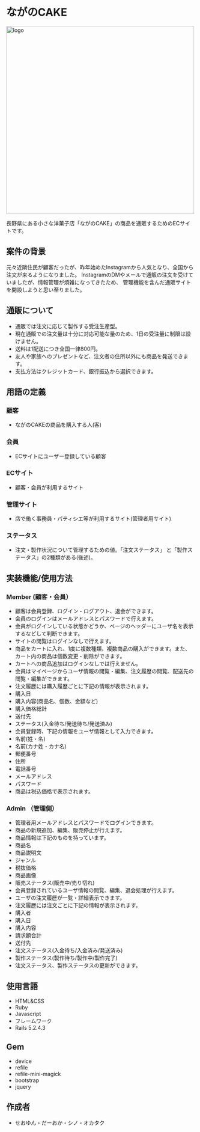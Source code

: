 # ながのCAKE

<img width="500" alt="logo" src="https://i.ytimg.com/vi/CCuZLnNiRMQ/maxresdefault.jpg">

長野県にある小さな洋菓子店「ながのCAKE」の商品を通販するためのECサイトです。

## __案件の背景__

元々近隣住民が顧客だったが、昨年始めたInstagramから人気となり、全国から注文が来るようになりました。 InstagramのDMやメールで通販の注文を受けていましたが、情報管理が煩雑になってきたため、 管理機能を含んだ通販サイトを開設しようと思い至りました。

## __通販について__

- 通販では注文に応じて製作する受注生産型。
- 現在通販での注文量は十分に対応可能な量のため、1日の受注量に制限は設けません。
- 送料は1配送につき全国一律800円。
- 友人や家族へのプレゼントなど、注文者の住所以外にも商品を発送できます。
- 支払方法はクレジットカード、銀行振込から選択できます。

## __用語の定義__

### 顧客

- ながのCAKEの商品を購入する人(客)

### 会員

- ECサイトにユーザー登録している顧客

### ECサイト

- 顧客・会員が利用するサイト

### 管理サイト

- 店で働く事務員・パティシエ等が利用するサイト(管理者用サイト)

### ステータス

- 注文・製作状況について管理するための値。「注文ステータス」 と「製作ステータス」の2種類がある(後述)。

## 実装機能/使用方法

### Member (顧客・会員）

- 顧客は会員登録、ログイン・ログアウト、退会ができます。
- 会員のログインはメールアドレスとパスワードで行えます。
- 会員がログインしている状態かどうか、ページのヘッダーにユーザ名を表示するなどして判断できます。
- サイトの閲覧はログインなしで行えます。
- 商品をカートに入れ、1度に複数種類、複数商品の購入ができます。また、カート内の商品は個数変更・削除ができます。
- カートへの商品追加はログインなしでは行えません。
- 会員はマイページからユーザ情報の閲覧・編集、注文履歴の閲覧、配送先の閲覧・編集ができます。
- 注文履歴には購入履歴ごとに下記の情報が表示されます。
- 購入日
- 購入内容(商品名、個数、金額など)
- 購入価格総計
- 送付先
- ステータス(入金待ち/発送待ち/発送済み)
- 会員登録時、下記の情報をユーザ情報として入力できます。
- 名前(姓・名)
- 名前(カナ姓・カナ名)
- 郵便番号
- 住所
- 電話番号
- メールアドレス
- パスワード
- 商品は税込価格で表示されます。

### Admin （管理側）

- 管理者用メールアドレスとパスワードでログインできます。
- 商品の新規追加、編集、販売停止が行えます。
- 商品情報は下記のものを持っています。
- 商品名
- 商品説明文
- ジャンル
- 税抜価格
- 商品画像
- 販売ステータス(販売中/売り切れ)
- 会員登録されているユーザ情報の閲覧、編集、退会処理が行えます。
- ユーザの注文履歴が一覧・詳細表示できます。
- 注文履歴には注文ごとに下記の情報が表示されます。
- 購入者
- 購入日
- 購入内容
- 請求額合計
- 送付先
- 注文ステータス(入金待ち/入金済み/発送済み)
- 製作ステータス(製作待ち/製作中/製作完了)
- 注文ステータス、製作ステータスの更新ができます。

## 使用言語

- HTML&CSS
- Ruby
- Javascript
- フレームワーク
 - Rails 5.2.4.3
 
## Gem

- device
- refile
- refile-mini-magick
- bootstrap
- jquery

## 作成者

- せおゆん・だーおか・シノ・オカタク
